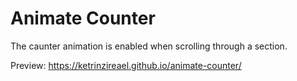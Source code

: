 # Animate Counter
 
The caunter animation is enabled when scrolling through a section.

Preview: https://ketrinzireael.github.io/animate-counter/
